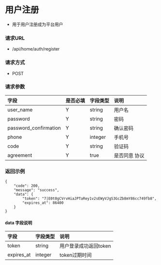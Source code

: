 # 用户注册

* 用于用户注册成为平台用户

### 请求URL

* /api/home/auth/register

### 请求方式
* POST

### 请求参数

| 字段        |是否必填| 字段类型    | 说明   |
|:----------| :--- |:--------|:-----|
| user_name |Y| string  | 用户名  |
| password  |Y| string  | 密码   |
| password_confirmation  |Y| string  | 确认密码 |
| phone  |Y| integer | 手机号  |
| code  |Y| string  | 验证码  |
| agreement  |Y| true    | 是否同意 协议 |

### 返回示例

```
{
    "code": 200,
    "message": "success",
    "data": {
        "token": "7|E0t0gCVrvHiaJPTaRey1v2sEWyVJgS3GcZb8mY86cc749fb8",
        "expires_at": 86400
    }
}
```
#### data 字段说明
|字段|字段类型|说明|
| :--- | :--- | :--- |
|token|string|用户登录成功返回token|
|expires_at|integer|token过期时间|
